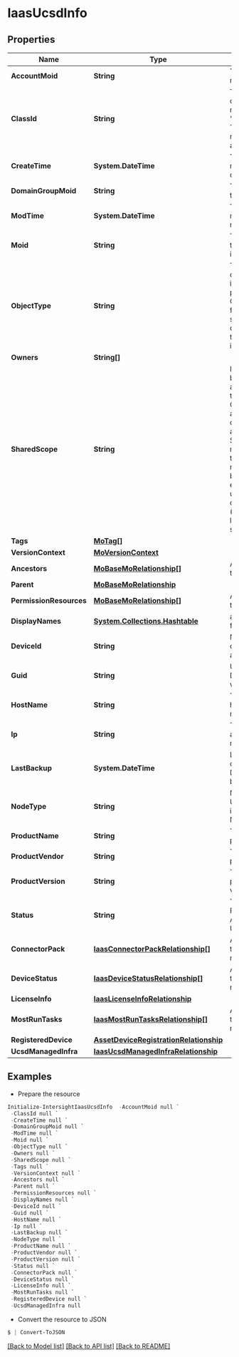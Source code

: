 # IaasUcsdInfo
## Properties

Name | Type | Description | Notes
------------ | ------------- | ------------- | -------------
**AccountMoid** | **String** | The Account ID for this managed object. | [optional] [readonly] 
**ClassId** | **String** | The concrete type of this complex type. Its value must be the same as the &#39;objectType&#39; property. The OpenAPI document references this property as a discriminator value. | [readonly] 
**CreateTime** | **System.DateTime** | The time when this managed object was created. | [optional] [readonly] 
**DomainGroupMoid** | **String** | The DomainGroup ID for this managed object. | [optional] [readonly] 
**ModTime** | **System.DateTime** | The time when this managed object was last modified. | [optional] [readonly] 
**Moid** | **String** | The unique identifier of this Managed Object instance. | [optional] 
**ObjectType** | **String** | The fully-qualified type of this managed object, i.e. the class name. This property is optional. The ObjectType is implied from the URL path. If specified, the value of objectType must match the class name specified in the URL path. | [readonly] 
**Owners** | **String[]** |  | [optional] 
**SharedScope** | **String** | Intersight provides pre-built workflows, tasks and policies to end users through global catalogs. Objects that are made available through global catalogs are said to have a &#39;shared&#39; ownership. Shared objects are either made globally available to all end users or restricted to end users based on their license entitlement. Users can use this property to differentiate the scope (global or a specific license tier) to which a shared MO belongs. | [optional] [readonly] 
**Tags** | [**MoTag[]**](MoTag.md) |  | [optional] 
**VersionContext** | [**MoVersionContext**](MoVersionContext.md) |  | [optional] 
**Ancestors** | [**MoBaseMoRelationship[]**](MoBaseMoRelationship.md) | An array of relationships to moBaseMo resources. | [optional] [readonly] 
**Parent** | [**MoBaseMoRelationship**](MoBaseMoRelationship.md) |  | [optional] 
**PermissionResources** | [**MoBaseMoRelationship[]**](MoBaseMoRelationship.md) | An array of relationships to moBaseMo resources. | [optional] [readonly] 
**DisplayNames** | [**System.Collections.Hashtable**](Array.md) | a map of display names for a resource. | [optional] [readonly] 
**DeviceId** | **String** | Moid of the UCS Director device connector&#39;s asset.DeviceRegistration. | [optional] [readonly] 
**Guid** | **String** | Unique ID of UCS Director getting registerd with Intersight. | [optional] [readonly] 
**HostName** | **String** | The UCS Director hostname for management. | [optional] [readonly] 
**Ip** | **String** | The UCS Director IP address for management. | [optional] [readonly] 
**LastBackup** | **System.DateTime** | Last successful backup created for this UCS Director appliance if backup is configured. | [optional] [readonly] 
**NodeType** | **String** | NodeType specifies if UCS Director is deployed in Stand-alone or Multi Node. | [optional] [readonly] 
**ProductName** | **String** | The UCS Director product name. | [optional] [readonly] 
**ProductVendor** | **String** | The UCS Director product vendor. | [optional] [readonly] 
**ProductVersion** | **String** | The UCS Director product/platform version. | [optional] [readonly] 
**Status** | **String** | The UCS Director status. Possible values are Active, Inactive, Unknown. | [optional] [readonly] 
**ConnectorPack** | [**IaasConnectorPackRelationship[]**](IaasConnectorPackRelationship.md) | An array of relationships to iaasConnectorPack resources. | [optional] [readonly] 
**DeviceStatus** | [**IaasDeviceStatusRelationship[]**](IaasDeviceStatusRelationship.md) | An array of relationships to iaasDeviceStatus resources. | [optional] [readonly] 
**LicenseInfo** | [**IaasLicenseInfoRelationship**](IaasLicenseInfoRelationship.md) |  | [optional] 
**MostRunTasks** | [**IaasMostRunTasksRelationship[]**](IaasMostRunTasksRelationship.md) | An array of relationships to iaasMostRunTasks resources. | [optional] [readonly] 
**RegisteredDevice** | [**AssetDeviceRegistrationRelationship**](AssetDeviceRegistrationRelationship.md) |  | [optional] 
**UcsdManagedInfra** | [**IaasUcsdManagedInfraRelationship**](IaasUcsdManagedInfraRelationship.md) |  | [optional] 

## Examples

- Prepare the resource
```powershell
Initialize-IntersightIaasUcsdInfo  -AccountMoid null `
 -ClassId null `
 -CreateTime null `
 -DomainGroupMoid null `
 -ModTime null `
 -Moid null `
 -ObjectType null `
 -Owners null `
 -SharedScope null `
 -Tags null `
 -VersionContext null `
 -Ancestors null `
 -Parent null `
 -PermissionResources null `
 -DisplayNames null `
 -DeviceId null `
 -Guid null `
 -HostName null `
 -Ip null `
 -LastBackup null `
 -NodeType null `
 -ProductName null `
 -ProductVendor null `
 -ProductVersion null `
 -Status null `
 -ConnectorPack null `
 -DeviceStatus null `
 -LicenseInfo null `
 -MostRunTasks null `
 -RegisteredDevice null `
 -UcsdManagedInfra null
```

- Convert the resource to JSON
```powershell
$ | Convert-ToJSON
```

[[Back to Model list]](../README.md#documentation-for-models) [[Back to API list]](../README.md#documentation-for-api-endpoints) [[Back to README]](../README.md)

